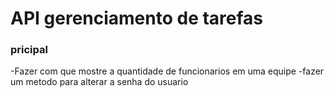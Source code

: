 # API gerenciamento de tarefas

### pricipal

-Fazer com que mostre a quantidade de funcionarios em uma equipe
-fazer um metodo para alterar a senha do usuario
